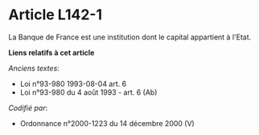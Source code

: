 # Article L142-1

La Banque de France est une institution dont le capital appartient à l'Etat.

**Liens relatifs à cet article**

_Anciens textes_:

  - Loi n°93-980 1993-08-04 art. 6
  - Loi n°93-980 du 4 août 1993 - art. 6 (Ab)

_Codifié par_:

  - Ordonnance n°2000-1223 du 14 décembre 2000 (V)

